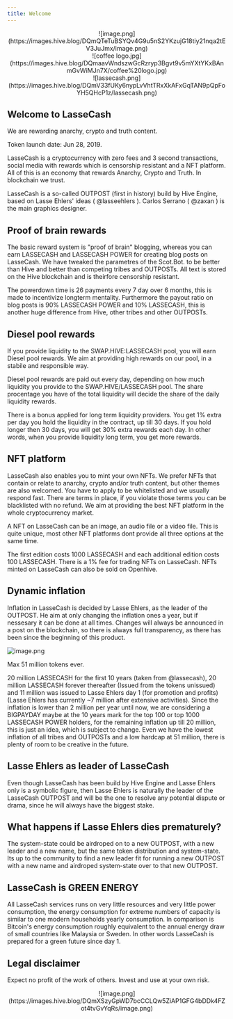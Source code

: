 ```yaml
---
title: Welcome
---
```


<center>![image.png](https://images.hive.blog/DQmQTeTuBSYQv4G9u5nS2YKzujG18tiy21nqa2tEV3JuJmx/image.png)</center>

<center>![coffee logo.jpg](https://images.hive.blog/DQmaavWndszwGcRzryp3Bgvt9v5mYXtYKxBAnmGvWiMJn7X/coffee%20logo.jpg)</center>

<center>![lassecash.png](https://images.hive.blog/DQmV33fUKy6nypLvVhtTRxXkAFxGqTAN9pQpFoYH5QHcP1z/lassecash.png)</center>

Welcome to LasseCash
--

We are rewarding anarchy, crypto and truth content.

Token launch date: Jun 28, 2019.

LasseCash is a cryptocurrency with zero fees and 3 second transactions, social media with rewards which is censorship resistant and a NFT platform. All of this is an economy that rewards Anarchy, Crypto and Truth. In blockchain we trust.

LasseCash is a so-called OUTPOST (first in history) build by Hive Engine, based on Lasse Ehlers' ideas ( @lasseehlers ). Carlos Serrano ( @zaxan ) is the main graphics designer.

Proof of brain rewards
--

The basic reward system is "proof of brain" blogging, whereas you can earn LASSECASH and LASSECASH POWER for creating blog posts on LasseCash. We have tweaked the parametres of the Scot.Bot. to be better than Hive and better than competing tribes and OUTPOSTs. All text is stored on the Hive blockchain and is theirfore censorship resistant.

The powerdown time is 26 payments every 7 day over 6 months, this is made to incentivize longterm mentality. Furthermore the payout ratio on blog posts is 90% LASSECASH POWER and 10% LASSECASH, this is another huge difference from Hive, other tribes and other OUTPOSTs.





Diesel pool rewards
--

If you provide liquidity to the SWAP.HIVE:LASSECASH pool, you will earn Diesel pool rewards. We aim at providing high rewards on our pool, in a stabile and responsible way. 

Diesel pool rewards are paid out every day, depending on how much liquidity you provide to the SWAP.HIVE/LASSECASH pool. The share procentage you have of the total liquidity will decide the share of the daily liquidity rewards.

There is a bonus applied for long term liquidity providers. You get 1% extra per day you hold the liquidity in the contract, up till 30 days. If you hold longer then 30 days, you will get 30% extra rewards each day. In other words, when you provide liquidity long term, you get more rewards.


NFT platform
--

LasseCash also enables you to mint your own NFTs. We prefer NFTs that contain or relate to anarchy, crypto and/or truth content, but other themes are also welcomed. You have to apply to be whitelisted and we usually respond fast. There are terms in place, if you violate those terms you can be blacklisted with no refund. We aim at providing the best NFT platform in the whole cryptocurrency market.

A NFT on LasseCash can be an image, an audio file or a video file. This is quite unique, most other NFT platforms dont provide all three options at the same time.

The first edition costs 1000 LASSECASH and each additional edition costs 100 LASSECASH. There is a 1% fee for trading NFTs on LasseCash. NFTs minted on LasseCash can also be sold on Openhive.


Dynamic inflation
--

Inflation in LasseCash is decided by Lasse Ehlers, as the leader of the OUTPOST. He aim at only changing the inflation ones a year, but if nessesary it can be done at all times. Changes will always be announced in a post on the blockchain, so there is always full transparency, as there has been since the beginning of this product.

![image.png](https://images.hive.blog/DQmQMNucuAPoNfS8y6Es989nJPKUbyvYfbKWA8C6eRAJWFU/image.png)

Max 51 million tokens ever.

20 million LASSECASH for the first 10 years (taken from @lassecash), 20 million LASSECASH forever thereafter (Issued from the tokens unissued) and 11 million was issued to Lasse Ehlers day 1 (for promotion and profits) (Lasse Ehlers has currently ~7 million after extensive activities). Since the inflation is lower than 2 million per year until now, we are considering a BIGPAYDAY maybe at the 10 years mark for the top 100 or top 1000 LASSECASH POWER holders, for the remaining inflation up till 20 million, this is just an idea, which is subject to change. Even we have the lowest inflation of all tribes and OUTPOSTs and a low hardcap at 51 million, there is plenty of room to be creative in the future.



Lasse Ehlers as leader of LasseCash
--

Even though LasseCash has been build by Hive Engine and Lasse Ehlers only is a symbolic figure, then Lasse Ehlers is naturally the leader of the LasseCash OUTPOST and will be the one to resolve any potential dispute or drama, since he will always have the biggest stake.

What happens if Lasse Ehlers dies prematurely?
--

The system-state could be airdroped on to a new OUTPOST, with a new leader and a new name, but the same token distribution and system-state. Its up to the community to find a new leader fit for running a new OUTPOST with a new name and airdroped system-state over to that new OUTPOST.

LasseCash is GREEN ENERGY
--

All LasseCash services runs on very little resources and very little power consumption, the energy consumption for extreme numbers of capacity is similar to one modern households yearly consumption. In comparison is Bitcoin's energy consumption roughly equivalent to the annual energy draw of small countries like Malaysia or Sweden. In other words LasseCash is prepared for a green future since day 1.



Legal disclaimer
--

Expect no profit of the work of others. Invest and use at your own risk.


<center>
![image.png](https://images.hive.blog/DQmXSzyGpWD7bcCCLQw5ZiAP1GFG4bDDk4FZot4tvGvYqRs/image.png)
</center>
